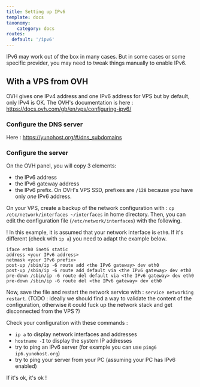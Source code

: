 ```yaml
---
title: Setting up IPv6
template: docs
taxonomy:
    category: docs
routes:
  default: '/ipv6'
---
```


IPv6 may work out of the box in many cases. But in some cases or some specific provider, you may need to tweak things manually to enable IPv6.

## With a VPS from OVH

OVH gives one IPv4 address and one IPv6 address for VPS but by default, only IPv4 is OK.
The OVH's documentation is here : https://docs.ovh.com/gb/en/vps/configuring-ipv6/

### Configure the DNS server

Here : https://yunohost.org/#/dns_subdomains

### Configure the server

On the OVH panel, you will copy 3 elements:
- the IPv6 address
- the IPv6 gateway address
- the IPv6 prefix. On OVH's VPS SSD, prefixes are `/128` because you have only *one* IPv6 address.

On your VPS, create a backup of the network configuration with : `cp /etc/network/interfaces ~/interfaces` in home directory.
Then, you can edit the configuration file (`/etc/network/interfaces`) with the following. 

! In this example, it is assumed that your network interface is `eth0`. If it's different (check with `ip a`) you need to adapt the example below.

```plaintext
iface eth0 inet6 static
address <your IPv6 address>
netmask <your IPv6 prefix>
post-up /sbin/ip -6 route add <the IPv6 gateway> dev eth0
post-up /sbin/ip -6 route add default via <the IPv6 gateway> dev eth0
pre-down /sbin/ip -6 route del default via <the IPv6 gateway> dev eth0
pre-down /sbin/ip -6 route del <the IPv6 gateway> dev eth0
```

Now, save the file and restart the network service with : `service networking restart`. (TODO : ideally we should find a way to validate the content of the configuration, otherwise it could fuck up the network stack and get disconnected from the VPS ?)

Check your configuration with these commands :
- `ip a` to display network interfaces and addresses
- `hostname -I` to display the system IP addresses
- try to ping an IPv6 server (for example you can use `ping6 ip6.yunohost.org`)
- try to ping your server from your PC (assuming your PC has IPv6 enabled)

If it's ok, it's ok !

